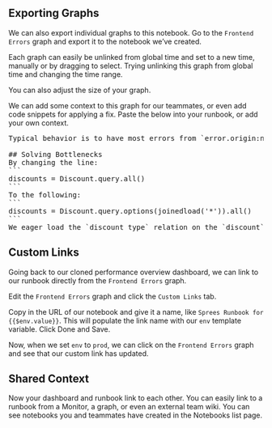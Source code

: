 ## Exporting Graphs
We can also export individual graphs to this notebook. Go to the `Frontend Errors` graph and export it to the notebook we’ve created.  

Each graph can easily be unlinked from global time and set to a new time, manually or by dragging to select. Trying unlinking this graph from global time and changing the time range.  

You can also adjust the size of your graph.  

We can add some context to this graph for our teammates, or even add code snippets for applying a fix. Paste the below into your runbook, or add your own context.


<pre>
Typical behavior is to have most errors from `error.origin:network`- if other categories are spiking, should be investigated.  

## Solving Bottlenecks
By changing the line:
```
discounts = Discount.query.all()
```
To the following:
```
discounts = Discount.query.options(joinedload('*')).all()
```
We eager load the `discount_type` relation on the `discount`, and can grab all information without multiple trips to the database:
</pre>

## Custom Links
Going back to our cloned performance overview dashboard, we can link to our runbook directly from the `Frontend Errors` graph.  

Edit the `Frontend Errors` graph and click the `Custom Links` tab.

Copy in the URL of our notebook and give it a name, like `Sprees Runbook for {{$env.value}}`. This will populate the link name with our `env` template variable. Click Done and Save.  

Now, when we set `env` to `prod`, we can click on the `Frontend Errors` graph and see that our custom link has updated.  

## Shared Context
Now your dashboard and runbook link to each other. You can easily link to a runbook from a Monitor, a graph, or even an external team wiki. You can see notebooks you and teammates have created in the Notebooks list page.
